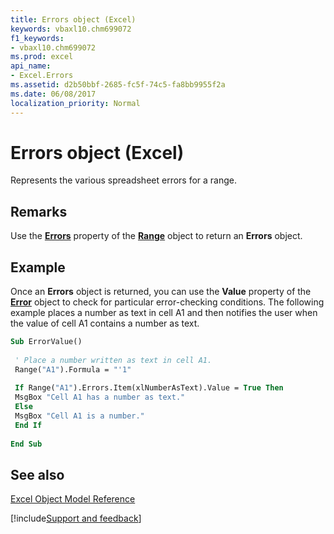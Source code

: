 ```yaml
---
title: Errors object (Excel)
keywords: vbaxl10.chm699072
f1_keywords:
- vbaxl10.chm699072
ms.prod: excel
api_name:
- Excel.Errors
ms.assetid: d2b50bbf-2685-fc5f-74c5-fa8bb9955f2a
ms.date: 06/08/2017
localization_priority: Normal
---
```



# Errors object (Excel)

Represents the various spreadsheet errors for a range.


## Remarks

Use the  **[Errors](Excel.Range.Errors.md)** property of the **[Range](Excel.Range(object).md)** object to return an **Errors** object.


## Example

Once an  **Errors** object is returned, you can use the **Value** property of the **[Error](Excel.Error.md)** object to check for particular error-checking conditions. The following example places a number as text in cell A1 and then notifies the user when the value of cell A1 contains a number as text.


```vb
Sub ErrorValue() 
 
 ' Place a number written as text in cell A1. 
 Range("A1").Formula = "'1" 
 
 If Range("A1").Errors.Item(xlNumberAsText).Value = True Then 
 MsgBox "Cell A1 has a number as text." 
 Else 
 MsgBox "Cell A1 is a number." 
 End If 
 
End Sub
```


## See also


[Excel Object Model Reference](overview/Excel/object-model.md)

[!include[Support and feedback](~/includes/feedback-boilerplate.md)]